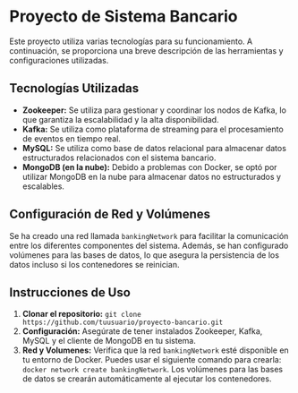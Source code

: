 # Proyecto de Sistema Bancario

Este proyecto utiliza varias tecnologías para su funcionamiento. A continuación, se proporciona una breve descripción de las herramientas y configuraciones utilizadas.

## Tecnologías Utilizadas

- **Zookeeper:** Se utiliza para gestionar y coordinar los nodos de Kafka, lo que garantiza la escalabilidad y la alta disponibilidad.
- **Kafka:** Se utiliza como plataforma de streaming para el procesamiento de eventos en tiempo real.
- **MySQL:** Se utiliza como base de datos relacional para almacenar datos estructurados relacionados con el sistema bancario.
- **MongoDB (en la nube):** Debido a problemas con Docker, se optó por utilizar MongoDB en la nube para almacenar datos no estructurados y escalables.

## Configuración de Red y Volúmenes

Se ha creado una red llamada `bankingNetwork` para facilitar la comunicación entre los diferentes componentes del sistema. Además, se han configurado volúmenes para las bases de datos, lo que asegura la persistencia de los datos incluso si los contenedores se reinician.

## Instrucciones de Uso

1. **Clonar el repositorio:** `git clone https://github.com/tuusuario/proyecto-bancario.git`
2. **Configuración:** Asegúrate de tener instalados Zookeeper, Kafka, MySQL y el cliente de MongoDB en tu sistema.
3. **Red y Volumenes:** Verifica que la red `bankingNetwork` esté disponible en tu entorno de Docker. Puedes usar el siguiente comando para crearla: `docker network create bankingNetwork`. Los volúmenes para las bases de datos se crearán automáticamente al ejecutar los contenedores.

